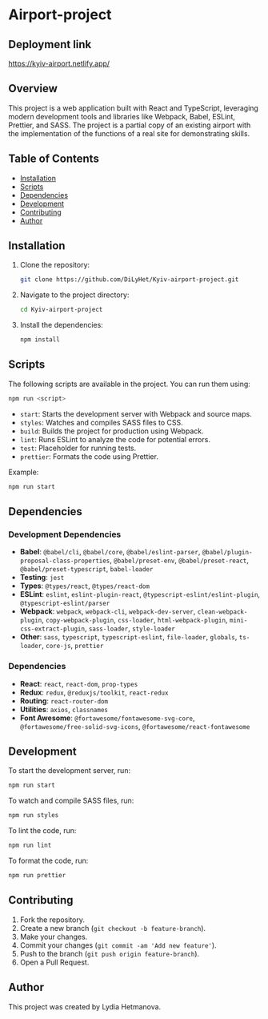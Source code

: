 
# Airport-project

## Deployment link
https://kyiv-airport.netlify.app/

## Overview
This project is a web application built with React and TypeScript, leveraging modern development tools and libraries like Webpack, Babel, ESLint, Prettier, and SASS. The project is a partial copy of an existing airport with the implementation of the functions of a real site for demonstrating skills.

## Table of Contents
- [Installation](#installation)
- [Scripts](#scripts)
- [Dependencies](#dependencies)
- [Development](#development)
- [Contributing](#contributing)
- [Author](#author)

## Installation
1. Clone the repository:
   ```bash
   git clone https://github.com/DiLyHet/Kyiv-airport-project.git
   ```
2. Navigate to the project directory:
   ```bash
   cd Kyiv-airport-project
   ```
3. Install the dependencies:
   ```bash
   npm install
   ```

## Scripts
The following scripts are available in the project. You can run them using:
```bash
npm run <script>
```

- `start`: Starts the development server with Webpack and source maps.
- `styles`: Watches and compiles SASS files to CSS.
- `build`: Builds the project for production using Webpack.
- `lint`: Runs ESLint to analyze the code for potential errors.
- `test`: Placeholder for running tests.
- `prettier`: Formats the code using Prettier.

Example:
```bash
npm run start
```

## Dependencies
### Development Dependencies
- **Babel**: `@babel/cli`, `@babel/core`, `@babel/eslint-parser`, `@babel/plugin-proposal-class-properties`, `@babel/preset-env`, `@babel/preset-react`, `@babel/preset-typescript`, `babel-loader`
- **Testing**: `jest`
- **Types**: `@types/react`, `@types/react-dom`
- **ESLint**: `eslint`, `eslint-plugin-react`, `@typescript-eslint/eslint-plugin`, `@typescript-eslint/parser`
- **Webpack**: `webpack`, `webpack-cli`, `webpack-dev-server`, `clean-webpack-plugin`, `copy-webpack-plugin`, `css-loader`, `html-webpack-plugin`, `mini-css-extract-plugin`, `sass-loader`, `style-loader`
- **Other**: `sass`, `typescript`, `typescript-eslint`, `file-loader`, `globals`, `ts-loader`, `core-js`, `prettier`

### Dependencies
- **React**: `react`, `react-dom`, `prop-types`
- **Redux**: `redux`, `@reduxjs/toolkit`, `react-redux`
- **Routing**: `react-router-dom`
- **Utilities**: `axios`, `classnames`
- **Font Awesome**: `@fortawesome/fontawesome-svg-core`, `@fortawesome/free-solid-svg-icons`, `@fortawesome/react-fontawesome`

## Development
To start the development server, run:
```bash
npm run start
```

To watch and compile SASS files, run:
```bash
npm run styles
```

To lint the code, run:
```bash
npm run lint
```

To format the code, run:
```bash
npm run prettier
```

## Contributing
1. Fork the repository.
2. Create a new branch (`git checkout -b feature-branch`).
3. Make your changes.
4. Commit your changes (`git commit -am 'Add new feature'`).
5. Push to the branch (`git push origin feature-branch`).
6. Open a Pull Request.

## Author
This project was created by Lydia Hetmanova.
